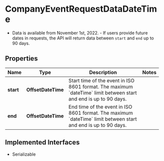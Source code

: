 

# CompanyEventRequestDataDateTime

- Data is available from November 1st, 2022. - If users provide future dates in requests, the API will return data between `start` and `end` up to 90 days. 

## Properties

Name | Type | Description | Notes
------------ | ------------- | ------------- | -------------
**start** | **OffsetDateTime** | Start time of the event in ISO 8601 format. The maximum &#x60;dateTime&#x60; limit between start and end is up to 90 days. | 
**end** | **OffsetDateTime** | End time of the event in ISO 8601 format. The maximum &#x60;dateTime&#x60; limit between start and end is up to 90 days. | 


## Implemented Interfaces

* Serializable


